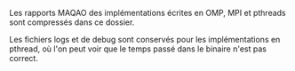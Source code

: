 Les rapports MAQAO des implémentations écrites en OMP, MPI et pthreads sont
compressés dans ce dossier.

Les fichiers logs et de debug sont conservés pour les implémentations en
pthread, où l'on peut voir que le temps passé dans le binaire n'est pas correct.
